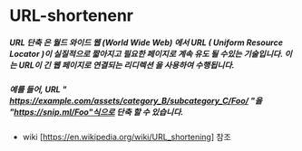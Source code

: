 # URL-shortenenr

##### URL 단축 은 월드 와이드 웹 (World Wide Web) 에서 URL ( Uniform Resource Locator )이 실질적으로 짧아지고 필요한 페이지로 계속 유도 될 수있는 기술입니다. 이는 URL이 긴 웹 페이지로 연결되는 리디렉션 을 사용하여 수행됩니다. 

##### 예를 들어, URL " https://example.com/assets/category_B/subcategory_C/Foo/ "을 "https://snip.ml/Foo"식으로 단축 할 수 있습니다.

* wiki [https://en.wikipedia.org/wiki/URL_shortening] 참조 
